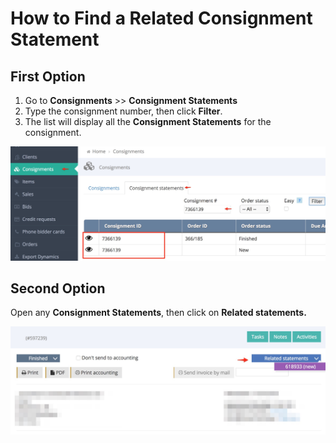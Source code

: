 # How to Find a Related Consignment Statement

## First Option

1. Go to **Consignments** &gt;&gt; **Consignment Statements**
2. Type the consignment number, then click **Filter**.
3. The list will display all the **Consignment Statements** for the consignment.

![](../.gitbook/assets/image%20%285%29%20%283%29%20%283%29%20%283%29.png)

## Second Option

Open any **Consignment Statements**, then click on **Related statements.**

![](../.gitbook/assets/image%20%2825%29.png)

